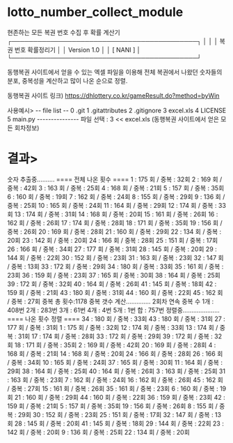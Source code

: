 # lotto_number_collect_module
현존하는 모든 복권 번호 수집 후 확률 계산기
┌───────────────────────────────────────────┐
│                                           │
│       복권 번호 확률정리기                  │
│       Version 1.0                         │
│                             [ NANI ]      │
└───────────────────────────────────────────┘

동행복권 사이트에서 얻을 수 있는 엑셀 파일을 이용해
전체 복권에서 나왔던 숫자들의 분포, 중복성을 계산하고
많이 나온 순으로 정렬.

동행복권 사이트 링크)
https://dhlottery.co.kr/gameResult.do?method=byWin

사용예시>
        -- file list --
        0 .git
        1 .gitattributes
        2 .gitignore
        3 excel.xls
        4 LICENSE
        5 main.py
        ---------------
         파일 선택 : 3 << excel.xls (동행복권 사이트에서 얻은 모든 회차정보)
         
결과>
===================================================
숫자 추출중..........
        ==== 전체 나온 횟수 ====
        1  : 175 회 / 중복 : 32회 
        2  : 169 회 / 중복 : 42회 
        3  : 163 회 / 중복 : 25회 
        4  : 168 회 / 중복 : 21회 
        5  : 157 회 / 중복 : 35회 
        6  : 160 회 / 중복 : 19회 
        7  : 162 회 / 중복 : 24회 
        8  : 155 회 / 중복 : 29회 
        9  : 136 회 / 중복 : 25회 
        10 : 165 회 / 중복 : 24회 
        11 : 164 회 / 중복 : 29회 
        12 : 174 회 / 중복 : 33회 
        13 : 174 회 / 중복 : 31회 
        14 : 168 회 / 중복 : 20회 
        15 : 161 회 / 중복 : 26회 
        16 : 162 회 / 중복 : 26회 
        17 : 174 회 / 중복 : 28회 
        18 : 171 회 / 중복 : 35회 
        19 : 156 회 / 중복 : 26회 
        20 : 169 회 / 중복 : 28회 
        21 : 160 회 / 중복 : 29회 
        22 : 134 회 / 중복 : 20회 
        23 : 142 회 / 중복 : 20회 
        24 : 166 회 / 중복 : 28회 
        25 : 151 회 / 중복 : 17회 
        26 : 166 회 / 중복 : 34회 
        27 : 177 회 / 중복 : 31회 
        28 : 145 회 / 중복 : 20회 
        29 : 144 회 / 중복 : 22회 
        30 : 152 회 / 중복 : 23회 
        31 : 163 회 / 중복 : 23회 
        32 : 147 회 / 중복 : 13회 
        33 : 172 회 / 중복 : 29회 
        34 : 180 회 / 중복 : 33회 
        35 : 161 회 / 중복 : 23회 
        36 : 159 회 / 중복 : 23회 
        37 : 165 회 / 중복 : 30회 
        38 : 164 회 / 중복 : 25회
        39 : 172 회 / 중복 : 32회
        40 : 164 회 / 중복 : 26회
        41 : 145 회 / 중복 : 18회
        42 : 159 회 / 중복 : 21회
        43 : 180 회 / 중복 : 31회
        44 : 160 회 / 중복 : 22회
        45 : 162 회 / 중복 : 27회
        중복 총 횟수:1178
중복 갯수 계산..............
        2회차 연속 중복 수
        1개 : 408번
        2개 : 283번
        3개 : 61번
        4개 : 4번
        5개 : 1번
        합  : 757번
정렬중.....................
        ==== 나온 횟수 정렬 ====
        34 : 180 회 / 중복 : 33회
        43 : 180 회 / 중복 : 31회
        27 : 177 회 / 중복 : 31회
        1  : 175 회 / 중복 : 32회
        12 : 174 회 / 중복 : 33회
        13 : 174 회 / 중복 : 31회
        17 : 174 회 / 중복 : 28회
        33 : 172 회 / 중복 : 29회
        39 : 172 회 / 중복 : 32회
        18 : 171 회 / 중복 : 35회 
        2  : 169 회 / 중복 : 42회
        20 : 169 회 / 중복 : 28회
        4  : 168 회 / 중복 : 21회
        14 : 168 회 / 중복 : 20회
        24 : 166 회 / 중복 : 28회
        26 : 166 회 / 중복 : 34회
        10 : 165 회 / 중복 : 24회
        37 : 165 회 / 중복 : 30회
        11 : 164 회 / 중복 : 29회
        38 : 164 회 / 중복 : 25회
        40 : 164 회 / 중복 : 26회
        3  : 163 회 / 중복 : 25회
        31 : 163 회 / 중복 : 23회
        7  : 162 회 / 중복 : 24회
        16 : 162 회 / 중복 : 26회
        45 : 162 회 / 중복 : 27회
        15 : 161 회 / 중복 : 26회
        35 : 161 회 / 중복 : 23회
        6  : 160 회 / 중복 : 19회
        21 : 160 회 / 중복 : 29회
        44 : 160 회 / 중복 : 22회
        36 : 159 회 / 중복 : 23회
        42 : 159 회 / 중복 : 21회
        5  : 157 회 / 중복 : 35회
        19 : 156 회 / 중복 : 26회
        8  : 155 회 / 중복 : 29회
        30 : 152 회 / 중복 : 23회
        25 : 151 회 / 중복 : 17회
        32 : 147 회 / 중복 : 13회
        28 : 145 회 / 중복 : 20회
        41 : 145 회 / 중복 : 18회
        29 : 144 회 / 중복 : 22회
        23 : 142 회 / 중복 : 20회
        9  : 136 회 / 중복 : 25회
        22 : 134 회 / 중복 : 20회
